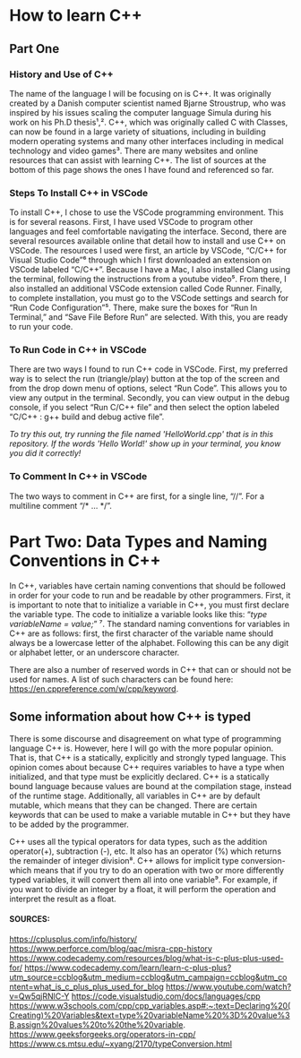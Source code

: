# How to learn C++ 
## Part One
### History and Use of C++

The name of the language I will be focusing on is C++. It was originally created by a Danish computer scientist named Bjarne Stroustrup, who was inspired by his issues scaling the computer language Simula during his work on his Ph.D thesis¹,².  C++, which was originally called C with Classes, can now be found in a large variety of situations, including in building modern operating systems and many other interfaces including in medical technology and video games³. There are many websites and online resources that can assist with learning C++. The list of sources at the bottom of this page shows the ones I have found and referenced so far. 

### Steps To Install C++ in VSCode

To install C++, I chose to use the VSCode programming environment. This is for several reasons. First, I have used VSCode to program other languages and feel comfortable navigating the interface. Second, there are several resources available online that detail how to install and use C++ on VSCode. The resources I used were first, an article by VSCode, “C/C++ for Visual Studio Code”⁶ through which I first downloaded an extension on VSCode labeled “C/C++”. Because I have a Mac, I also installed Clang using the terminal, following the instructions from a youtube video⁵. From there, I also installed an additional VSCode extension called Code Runner. Finally, to complete installation, you must go to the VSCode settings and search for “Run Code Configuration”⁵. There, make sure the boxes for “Run In Terminal,” and “Save File Before Run” are selected.  With this, you are ready to run your code. 

### To Run Code in C++ in VSCode

There are two ways I found to run C++ code in VSCode. First, my preferred way is to select the run (triangle/play) button at the top of the screen and from the drop down menu of options, select “Run Code”. This allows you to view any output in the terminal. Secondly, you can view output in the debug console, if you select “Run C/C++ file” and then select the option labeled “C/C++ : g++ build and debug active file”. 

*To try this out, try running the file named 'HelloWorld.cpp' that is in this repository. If the words 'Hello World!' show up in your terminal, you know you did it correctly!* 

### To Comment In C++ in VSCode

The two ways to comment in C++ are first, for a single line, “//”. For a multiline comment “/* … */”.

# Part Two: Data Types and Naming Conventions in C++

In C++, variables have certain naming conventions that should be followed in order for your code to run and be readable by other programmers. First, it is important to note that to initialize a variable in C++, you must first declare the variable type. 
The code to initialize a variable looks like this: “*type variableName = value;*” ⁷.
The standard naming conventions for variables in C++ are as follows: first, the first character of the variable name should always be a lowercase letter of the alphabet. Following this can be any digit or alphabet letter, or an underscore character. 

There are also a number of reserved words in C++ that can or should not be used for names. A list of such characters can be found here: https://en.cppreference.com/w/cpp/keyword. 

## Some information about how C++ is typed
There is some discourse and disagreement on what type of programming language C++ is. However, here I will go with the more popular opinion. That is, that C++ is a statically, explicitly and strongly typed language. This opinion comes about because C++ requires variables to have a type when initialized, and that type must be explicitly declared. C++ is a statically bound language because values are bound at the compilation stage, instead of the runtime stage. Additionally, all variables in C++ are by default mutable, which means that they can be changed. There are certain keywords that can be used to make a variable mutable in C++ but they have to be added by the programmer. 

C++ uses all the typical operators for data types, such as the addition operator(+), subtraction (-), etc. It also has an operator (%) which returns the remainder of integer division⁸. C++ allows for implicit type conversion- which means that if you try to do an operation with two or more differently typed variables, it will convert them all into one variable⁹. For example, if you want to divide an integer by a float, it will perform the operation and interpret the result as a float. 

#### SOURCES:
https://cplusplus.com/info/history/
https://www.perforce.com/blog/qac/misra-cpp-history
https://www.codecademy.com/resources/blog/what-is-c-plus-plus-used-for/
https://www.codecademy.com/learn/learn-c-plus-plus?utm_source=ccblog&utm_medium=ccblog&utm_campaign=ccblog&utm_content=what_is_c_plus_plus_used_for_blog
https://www.youtube.com/watch?v=Qw5qjRNlC-Y
https://code.visualstudio.com/docs/languages/cpp
https://www.w3schools.com/cpp/cpp_variables.asp#:~:text=Declaring%20(Creating)%20Variables&text=type%20variableName%20%3D%20value%3B,assign%20values%20to%20the%20variable.
https://www.geeksforgeeks.org/operators-in-cpp/
https://www.cs.mtsu.edu/~xyang/2170/typeConversion.html

